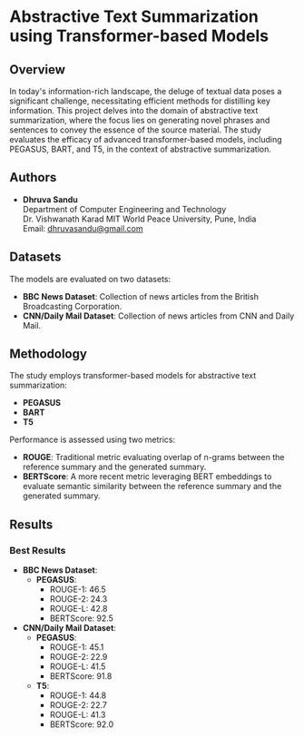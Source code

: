 # Abstractive Text Summarization using Transformer-based Models

## Overview

In today's information-rich landscape, the deluge of textual data poses a significant challenge, necessitating efficient methods for distilling key information. This project delves into the domain of abstractive text summarization, where the focus lies on generating novel phrases and sentences to convey the essence of the source material. The study evaluates the efficacy of advanced transformer-based models, including PEGASUS, BART, and T5, in the context of abstractive summarization.

## Authors

- **Dhruva Sandu**  
  Department of Computer Engineering and Technology  
  Dr. Vishwanath Karad MIT World Peace University, Pune, India  
  Email: dhruvasandu@gmail.com

## Datasets

The models are evaluated on two datasets:
- **BBC News Dataset**: Collection of news articles from the British Broadcasting Corporation.
- **CNN/Daily Mail Dataset**: Collection of news articles from CNN and Daily Mail.

## Methodology

The study employs transformer-based models for abstractive text summarization:
- **PEGASUS**
- **BART**
- **T5**

Performance is assessed using two metrics:
- **ROUGE**: Traditional metric evaluating overlap of n-grams between the reference summary and the generated summary.
- **BERTScore**: A more recent metric leveraging BERT embeddings to evaluate semantic similarity between the reference summary and the generated summary.

## Results

### Best Results

- **BBC News Dataset**:
  - **PEGASUS**:
    - ROUGE-1: 46.5
    - ROUGE-2: 24.3
    - ROUGE-L: 42.8
    - BERTScore: 92.5
- **CNN/Daily Mail Dataset**:
  - **PEGASUS**:
    - ROUGE-1: 45.1
    - ROUGE-2: 22.9
    - ROUGE-L: 41.5
    - BERTScore: 91.8
  - **T5**:
    - ROUGE-1: 44.8
    - ROUGE-2: 22.7
    - ROUGE-L: 41.3
    - BERTScore: 92.0


